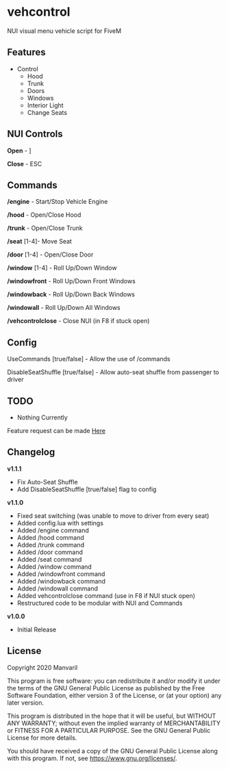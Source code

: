# vehcontrol

NUI visual menu vehicle script for FiveM

## Features

* Control
    - Hood
    - Trunk
    - Doors
    - Windows
    - Interior Light
    - Change Seats

## NUI Controls

**Open** - ]

**Close** - ESC

## Commands

**/engine** - Start/Stop Vehicle Engine

**/hood** - Open/Close Hood

**/trunk** - Open/Close Trunk

**/seat** [1-4]- Move Seat

**/door** [1-4] - Open/Close Door

**/window** [1-4] - Roll Up/Down Window

**/windowfront** - Roll Up/Down Front Windows

**/windowback** - Roll Up/Down Back Windows

**/windowall** - Roll Up/Down All Windows

**/vehcontrolclose** - Close NUI (in F8 if stuck open)

## Config
UseCommands [true/false] - Allow the use of /commands

DisableSeatShuffle [true/false] - Allow auto-seat shuffle from passenger to driver

## TODO

- Nothing Currently

Feature request can be made [Here](https://github.com/Manvaril/vehcontrol/issues/new/choose)

## Changelog

**v1.1.1**
- Fix Auto-Seat Shuffle
- Add DisableSeatShuffle [true/false] flag to config

**v1.1.0**
- Fixed seat switching (was unable to move to driver from every seat)
- Added config.lua with settings
- Added /engine command
- Added /hood command
- Added /trunk command
- Added /door command
- Added /seat command
- Added /window command
- Added /windowfront command
- Added /windowback command
- Added /windowall command
- Added vehcontrolclose command (use in F8 if NUI stuck open)
- Restructured code to be modular with NUI and Commands

**v1.0.0**
- Initial Release

## License

Copyright 2020 Manvaril

This program is free software: you can redistribute it and/or modify
it under the terms of the GNU General Public License as published by
the Free Software Foundation, either version 3 of the License, or
(at your option) any later version.

This program is distributed in the hope that it will be useful,
but WITHOUT ANY WARRANTY; without even the implied warranty of
MERCHANTABILITY or FITNESS FOR A PARTICULAR PURPOSE.  See the
GNU General Public License for more details.

You should have received a copy of the GNU General Public License
along with this program.  If not, see <https://www.gnu.org/licenses/>.
